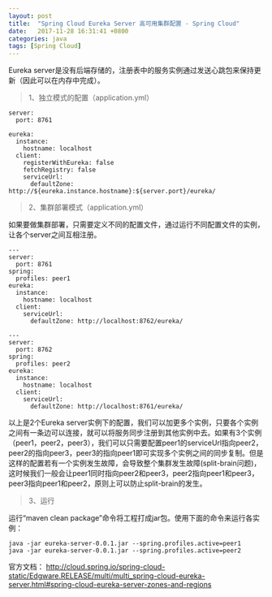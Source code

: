 ```yaml
---
layout: post
title:  "Spring Cloud Eureka Server 高可用集群配置 - Spring Cloud"
date:   2017-11-28 16:31:41 +0800
categories: java
tags: [Spring Cloud]
---
```


Eureka server是没有后端存储的，注册表中的服务实例通过发送心跳包来保持更新（因此可以在内存中完成）。


> 1、独立模式的配置（application.yml）

```
server:
  port: 8761

eureka:
  instance:
    hostname: localhost
  client:
    registerWithEureka: false
    fetchRegistry: false
    serviceUrl:
      defaultZone: http://${eureka.instance.hostname}:${server.port}/eureka/
```

> 2、集群部署模式（application.yml）

如果要做集群部署，只需要定义不同的配置文件，通过运行不同配置文件的实例，让各个server之间互相注册。


```
---
server:
  port: 8761
spring:
  profiles: peer1
eureka:
  instance:
    hostname: localhost
  client:
    serviceUrl:
      defaultZone: http://localhost:8762/eureka/

---
server:
  port: 8762
spring:
  profiles: peer2
eureka:
  instance:
    hostname: localhost
  client:
    serviceUrl:
      defaultZone: http://localhost:8761/eureka/
```

以上是2个Eureka server实例下的配置，我们可以加更多个实例，只要各个实例之间有一条边可以连接，就可以将服务同步注册到其他实例中去。如果有3个实例（peer1，peer2，peer3），我们可以只需要配置peer1的serviceUrl指向peer2，peer2的指向peer3，peer3的指向peer1即可实现多个实例之间的同步复制。但是这样的配置若有一个实例发生故障，会导致整个集群发生故障(split-brain问题)，这时候我们一般会让peer1同时指向peer2和peer3，peer2指向peer1和peer3，peer3指向peer1和peer2，原则上可以防止split-brain的发生。

> 3、运行

运行“maven clean package”命令将工程打成jar包。使用下面的命令来运行各实例：

```
java -jar eureka-server-0.0.1.jar --spring.profiles.active=peer1
java -jar eureka-server-0.0.1.jar --spring.profiles.active=peer2

```

官方文档： http://cloud.spring.io/spring-cloud-static/Edgware.RELEASE/multi/multi_spring-cloud-eureka-server.html#spring-cloud-eureka-server-zones-and-regions